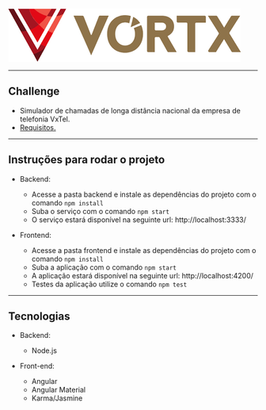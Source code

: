 ![logotipo-vortx](./frontend/src/assets/logo.png)

--- 

## Challenge

- Simulador de chamadas de longa distância nacional da empresa de telefonia VxTel.
- [Requisitos.](https://www.vortx.com.br/uploads/ShowmethecodeBackend.pdf)

---

## Instruções para rodar o projeto

- Backend:
    - Acesse a pasta backend e instale as dependências do projeto com o comando `npm install`
    - Suba o serviço com o comando `npm start`
    - O serviço estará disponível na seguinte url: http://localhost:3333/

- Frontend:
    - Acesse a pasta frontend e instale as dependências do projeto com o comando `npm install`
    - Suba a aplicação com o comando `npm start`
    - A aplicação estará disponível na seguinte url: http://localhost:4200/
    - Testes da aplicação utilize o comando `npm test` 

---

## Tecnologias

- Backend:
    - Node.js

- Front-end:
    - Angular
    - Angular Material
    - Karma/Jasmine
